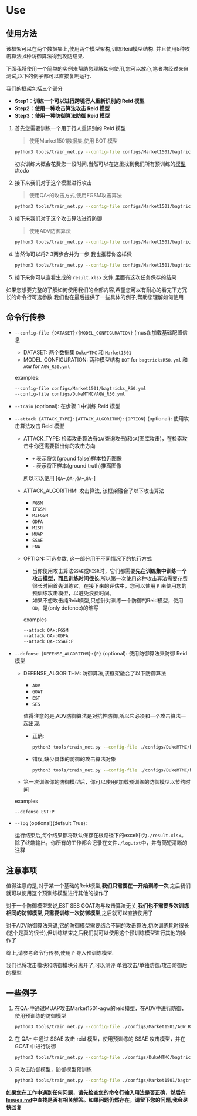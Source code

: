 # Use

## 使用方法

该框架可以在两个数据集上,使用两个模型架构,训练Reid模型结构. 并且使用5种攻击算法,4种防御算法得到攻防结果.

下面我将使用一个简单的实例来帮助您理解如何使用,您可以放心,笔者均经过亲自测试,以下的例子都可以直接复制运行.

我们的框架包括三个部分

- **Step1：训练一个可以进行跨境行人重新识别的 Reid 模型**
- **Step2：使用一种攻击算法攻击 Reid 模型**
- **Step3：使用一种防御算法防御 Reid 模型**

1. 首先您需要训练一个用于行人重识别的 Reid 模型

   > 使用Market1501数据集,使用 BOT 模型

   ```bash
   python3 tools/train_net.py --config-file configs/Market1501/bagtricks_R50.yml --train
   ```

   初次训练大概会花费您一段时间,当然可以在这里找到我们所有预训练的[模型](Model_zoo.md) #todo

2. 接下来我们对于这个模型进行攻击

   > 使用QA-的攻击方式,使用FGSM攻击算法

   ```bash
   python3 tools/train_net.py --config-file configs/Market1501/bagtricks_R50.yml --attack QA-:FGSM
   ```

3. 接下来我们对于这个攻击算法进行防御

   > 使用ADV防御算法

   ```bash
   python3 tools/train_net.py --config-file configs/Market1501/bagtricks_R50.yml --attack QA-:FGSM:OD --defense ADV
   ```

4. 当然你可以将2 3两步合并为一步,我也推荐你这样做

   ```bash
   python3 tools/train_net.py --config-file configs/Market1501/bagtricks_R50.yml --attack QA-:FGSM --defense ADV
   ```

5. 接下来你可以查看生成的 `result.xlsx` 文件,里面有这次任务保存的结果

如果您想要完整的了解如何使用我们的全部内容,希望您可以有耐心的看完下方冗长的命令行可选参数.我们也在最后提供了一些具体的例子,帮助您理解如何使用

## 命令行传参

- `--config-file {DATASET}/{MODEL_CONFIGURATION}` (must):加载基础配置信息

  - DATASET: 两个数据集 `DukeMTMC` 和 `Market1501`
  - MODEL_CONFIGURATION: 两种模型结构 `BOT` for `bagtricksR50.yml` 和 `AGW` for `AGW_R50.yml`

  examples:

  ```bash
  --config-file configs/Market1501/bagtricks_R50.yml
  --config-file configs/DukeMTMC/AGW_R50.yml
  ```

- `--train` (optional):  在步骤 1 中训练 Reid 模型
- `--attack {ATTACK_TYPE}:{ATTACK_ALGORITHM}:{OPTION}` (optional): 使用攻击算法攻击 Reid 模型

  - ATTACK_TYPE: 检索攻击算法有`QA`(查询攻击)和`GA`(图库攻击)，在检索攻击中你还需要指出你的攻击方向
  
    - `+` 表示将负(ground false)样本拉近图像
    - `-` 表示将正样本(ground truth)推离图像
  
    所以可以使用 [`QA+`,`QA-`,`GA+`,`GA-`]

  - ATTACK_ALGORITHM: 攻击算法, 该框架融合了以下攻击算法
    - `FGSM`
    - `IFGSM`
    - `MIFGSM`
    - `ODFA`
    - `MISR`
    - `MUAP`
    - `SSAE`
    - `FNA`
  - OPTION: 可选参数, 这一部分用于不同情况下的执行方式

    - 当你使用攻击算法`SSAE`或`MISR`时，它们都需要**先在训练集中训练一个攻击模型，而且训练时间很长**.所以第一次使用这种攻击算法需要花费很长时间首先训练它，在接下来的评估中，您可以使用 `P` 来使用您的预训练攻击模型，以避免浪费时间。
    - 如果不想攻击纯Reid模型,只想针对训练一个防御的Reid模型，使用`OD`，是(only defence)的缩写

    examples

    ```bash
    --attack QA+:FGSM
    --attack GA-:ODFA
    --attack QA-:SSAE:P
    ```

- `--defense {DEFENSE_ALGORITHM}:{P}` (optional): 使用防御算法来防御 Reid 模型

  - DEFENSE_ALGORITHM: 防御算法,该框架融合了以下防御算法
    - `ADV`
    - `GOAT`
    - `EST`
    - `SES`

    值得注意的是,ADV防御算法是对抗性防御,所以它必须和一个攻击算法一起出现.

    - 正确:

      ```bash
      python3 tools/train_net.py --config-file ./configs/DukeMTMC/bagtricks_R50.yml --attack QA-:FGSM --defense ADV
      ```

    - 错误,缺少具体的防御的攻击算法对象

      ```bash
      python3 tools/train_net.py --config-file ./configs/DukeMTMC/bagtricks_R50.yml --defense ADV
      ```

  - 第一次训练你的防御模型后，你可以使用`P`加载预训练的防御模型以节约时间

  examples

  ```bash
  --defense EST:P
  ```

- `--log` (optional)(default True):

  运行结束后,每个结果都将默认保存在根路径下的excel中为`./result.xlsx`。除了终端输出，你所有的工作都会记录在文件`./log.txt`中，并有简短清晰的注释

## 注意事项

值得注意的是,对于某一个基础的Reid模型,**我们只需要在一开始训练一次**,之后我们就可以使用这个预训练模型进行其他的操作了

对于一个防御模型来说,EST SES GOAT均与攻击算法无关,**我们也不需要多次训练相同的防御模型,只需要训练一次防御模型**,之后就可以直接使用了

对于ADV防御算法来说,它的防御模型需要结合不同的攻击算法,初次训练耗时很长(这个是真的很长),但训练结束之后我们就可以使用这个预训练模型进行其他的操作了

综上,请参考命令行传参,使用 `P` 导入预训练模型.

我们也将攻击模块和防御模块分离开了,可以测评 单独攻击/单独防御/攻击防御后的模型

## 一些例子

1. 在QA-中通过MUAP攻击Market1501-agw的reid模型，在ADV中进行防御，使用预训练的防御模型

   ```bash
   python3 tools/train_net.py --config-file ./configs/Market1501/AGW_R50.yml --attack QA-:MUAP --defense ADV:P
   ```

2. 在 QA+ 中通过 SSAE 攻击 reid 模型，使用预训练的 SSAE 攻击模型，并在 GOAT 中进行防御

   ```bash
   python3 tools/train_net.py --config-file ./configs/DukeMTMC/bagtricks_R50.yml --attack QA+:SSAE:P --defense GOAT 
   ```

3. 只攻击防御模型，防御模型预训练

   ```bash
   python3 tools/train_net.py --config-file ./configs/Market1501/bagtricks_R50.yml --attack GA-:IFGSM:OD --defense SES:P
   ```

**如果您在工作中遇到任何问题，请先检查您的命令行输入用法是否正确，然后在[Issues.md](Issues.md)中查找是否有相关解答。如果问题仍然存在，请留下您的问题,我会尽快回复**
